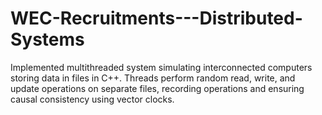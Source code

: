 # WEC-Recruitments---Distributed-Systems
Implemented multithreaded system simulating interconnected computers storing data in files in C++. Threads perform random read, write, and update operations on separate files, recording operations and ensuring causal consistency using vector clocks.
